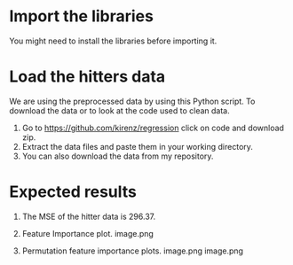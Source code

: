 # Import the libraries
You might need to install the libraries before importing it.
# Load the hitters data
We are using the preprocessed data by using this Python script. 
To download the data or to look at the code used to clean data.
1. Go to  https://github.com/kirenz/regression click on code and download zip.
2. Extract the data files and paste them in your working directory.
3. You can also download the data from my repository.
# Expected results
1. The MSE of the hitter data is 296.37.

2. Feature Importance plot.
image.png
3. Permutation feature importance plots.
image.png
image.png
